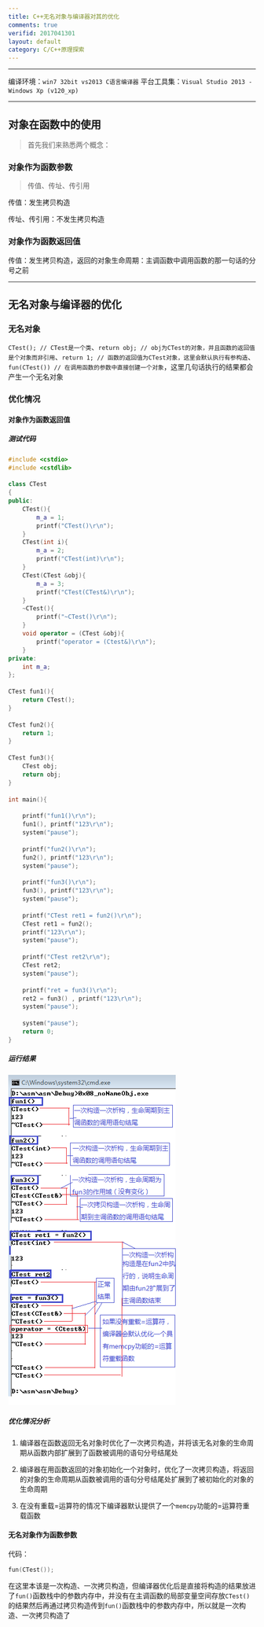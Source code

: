 ```yaml
---
title: C++无名对象与编译器对其的优化
comments: true
verifid: 2017041301
layout: default
category: C/C++原理探索
---
```


---

编译环境：```win7 32bit vs2013 C语言编译器``` 平台工具集：```Visual Studio 2013 - Windows Xp (v120_xp)```

---
## 对象在函数中的使用

> 首先我们来熟悉两个概念：

### 对象作为函数参数

> 传值、传址、传引用

传值：发生拷贝构造

传址、传引用：不发生拷贝构造

### 对象作为函数返回值

传值：发生拷贝构造，返回的对象生命周期：主调函数中调用函数的那一句话的分号之前

---

## 无名对象与编译器的优化

### 无名对象

```CTest(); // CTest是一个类```、```return obj; // obj为CTest的对象，并且函数的返回值是个对象而非引用```、```return 1; // 函数的返回值为CTest对象，这里会默认执行有参构造```、```fun(CTest()) // 在调用函数的参数中直接创建一个对象```，这里几句话执行的结果都会产生一个无名对象

### 优化情况

#### 对象作为函数返回值

##### 测试代码

```cpp
#include <cstdio>
#include <cstdlib>

class CTest
{
public:
    CTest(){
        m_a = 1;
        printf("CTest()\r\n");
    }
    CTest(int i){
        m_a = 2;
        printf("CTest(int)\r\n");
    }
    CTest(CTest &obj){
        m_a = 3;
        printf("CTest(CTest&)\r\n");
    }
    ~CTest(){
        printf("~CTest()\r\n");
    }
    void operator = (CTest &obj){
        printf("operator = (Ctest&)\r\n");
    }
private:
    int m_a;
};

CTest fun1(){
    return CTest();
}

CTest fun2(){
    return 1;
}

CTest fun3(){
    CTest obj;
    return obj;
}

int main(){

    printf("fun1()\r\n");
    fun1(), printf("123\r\n");
    system("pause");

    printf("fun2()\r\n");
    fun2(), printf("123\r\n");
    system("pause");

    printf("fun3()\r\n");
    fun3(), printf("123\r\n");
    system("pause");

    printf("CTest ret1 = fun2()\r\n");
    CTest ret1 = fun2();
    printf("123\r\n");
    system("pause");

    printf("CTest ret2\r\n");
    CTest ret2;
    system("pause");

    printf("ret = fun3()\r\n");
    ret2 = fun3() , printf("123\r\n");
    system("pause");

    system("pause");
    return 0;
}
```

##### 运行结果

![](/assets/img/nonameobj/runRet.png)

##### 优化情况分析

1. 编译器在函数返回无名对象时优化了一次拷贝构造，并将该无名对象的生命周期从函数内部扩展到了函数被调用的语句分号结尾处

2. 编译器在用函数返回的对象初始化一个对象时，优化了一次拷贝构造，将返回的对象的生命周期从函数被调用的语句分号结尾处扩展到了被初始化的对象的生命周期

3. 在没有重载=运算符的情况下编译器默认提供了一个```memcpy```功能的=运算符重载函数

#### 无名对象作为函数参数

代码：

```cpp
fun(CTest());
```

在这里本该是一次构造、一次拷贝构造，但编译器优化后是直接将构造的结果放进了```fun()```函数栈中的参数内存中，并没有在主调函数的局部变量空间存放```CTest()```的结果然后再通过拷贝构造传到```fun()```函数栈中的参数内存中，所以就是一次构造、一次拷贝构造了

